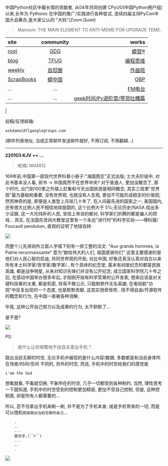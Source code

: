 中国Python社区中最长情的贡献者, 从04年共同创建 CPyUG(中国Python用户组)以来,长年为 Pythonic 在中国的推广/实践进行各种尝试, 连续四届主持PyCon中国大会筹办,是大家公认的 "大妈"(Zoom.Quiet)

> Mainium: THE MAIN ELEMENT TO ANTI-MEME FOR UPGRADE TEME.

| site | community | works |
| :-----| :----: | ----: |
| [root](http://zoomquiet.io/) | [GDG](https://blog.zhgdg.org/) | [蟒营®](https://doc.101.camp/) |
| [blog](https://blog.zoomquiet.io/pages/zoomquiet.html) | [TFUG](http://zh.tfug.world/) | [编程思维](https://py.101.camp/) |
| [weekly](http://weekly.pychina.org/) | [自怼圈](https://du.101.camp/) | [作曲班](https://mu.101.camp/) |
| [ScrapBooks](https://zoomquiet.io/collection.html) | [蟒中国](https://pychina.org/) | [OBP](https://zoomquiet.io/obp/index.html) |
| ... | ... | [FM电台](https://fm.101.camp/) |
| ... | ... | [geek时间/Py进阶营/带货吐糟篇](https://fm.101.camp/2020/geek2py-dama.html) 
 |


投稿/反馈邮箱:

    askdama[AT]googlegroups.com

(邮件列表地址, 
当成正常邮件发送邮件就好, 不用订阅, 不用翻越...)




---------------------------------------------------
**220103 KJV ++ ...**

> 呢喃/ NN4612



169年前,中国第一部现代世界科普小册子:"海国图志"正式出版; 士大夫阶级中, 对此书基本没人看, 邪书 -> 中国竟然不在世界中央? 对于普通人, 更加没概念了, 那个时代, 出门到100里之外镇上赶集和今天出国旅游是相同概念; 其实三观里"世界观"最为基础和重要, 没有世界观, 也就没有人生观, 更加不可能形成稳定的价值观;
然而神奇的是, 即便是人类登上月球几十年了, 在人间最先进的国家之一, 美国国内, 还有很大比例人民不相信地球是圆的, 这个比例大于 5%;无论历史/NASA 给出多少证据, 这一大坨纯朴的人民, 坚信上帝说的都对, 科学家们折腾的都是骗人的把戏...
其实, 在法国先贤祠大教堂这里有一个永远“进行时”的科学实验——傅科摆/ Foucault pendulum, 直观的证明了地球自转:

![](https://ipic.zoomquiet.top/2022-01-02-zshot%202022-01-02%2009.38.35.jpg)

而整个儿先贤祠外立面人字墙下刻有一排工整的法文:
“Aux grands hommes, la Patrie reconnaissante”
意为“献给伟大的人们, 祖国感谢你们”
这里主要感谢的是他们对人民心智的启迪, 共同世界观的开拓;
对比中国, 好象还真没认真对自古以来所有本土科学家/哲学家/数字家/...有个具体的纪念堂, 基本有祠堂纪念的都是民族英雄, 都是战争明星, 从来对知识先锋们并没有公开纪念; 成立国家科学院几十年之后, 在感动中国举办很多年后, 才刚刚开始有科学奖章的公开发表; 
想来应该是对关键科技看的太重, 都是机密, 轻易不敢公示, 只能默默作无名英雄; 在电视剧"功勋"中反复出现的一个态度, 也是默默贡献, 这其实很奇怪吧...怪不得自由/开源软件的概念和行为, 在中国一直被各种消解;

毕竟, 这种公开自己努力以及成果的行为, 太不默默了...

​是不是?



![](https://ipic.zoomquiet.top/2022-01-02-zq42-today-card-2201.003.jpeg)






PS:
> 是什么让你频繁地不由自主拿出手机？

跳出当前无聊的时空,
无论手机中展现的是什么内容/数据,
多数都是和当前身体所在场景/时间/空间 不同的,
另外的时空,
而且, 手机中的时空给我们的感觉是

    i'am the God

想看就看, 不看就切换,
不象所在的时空, 几乎一切都受到各种制约,
当然,
理性思考一下就知道,
手机中的时空受到的控制更加精密, 更加不受自己控制,
但是, 这种控制感,
却是所有人都需要的...

所以, 
忍不住拿出手机来刷一刷,
并不是为了手机本身, 或是手机带来的一切,
而是可以借机`假装跳出当前无聊的自己`...



```
    .
    ..
    ...
    是也乎,(￣▽￣)
    ...
    ..
    .
```


![](http://ydlj.zoomquiet.top/ipic/2021-07-10-210701DU21-zip.jpg)

